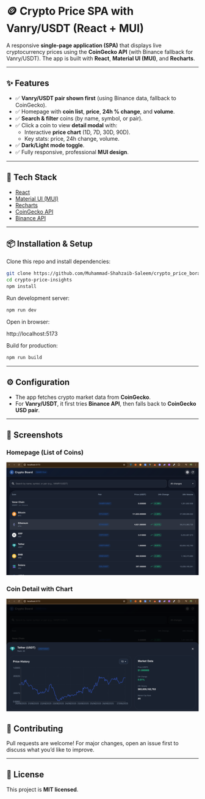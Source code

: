# 🪙 Crypto Price SPA with Vanry/USDT (React + MUI)

A responsive **single-page application (SPA)** that displays live cryptocurrency prices using the **CoinGecko API** (with Binance fallback for Vanry/USDT).
The app is built with **React**, **Material UI (MUI)**, and **Recharts**.

---

## ✨ Features

- ✅ **Vanry/USDT pair shown first** (using Binance data, fallback to CoinGecko).
- ✅ Homepage with **coin list**, **price**, **24h % change**, and **volume**.
- ✅ **Search & filter** coins (by name, symbol, or pair).
- ✅ Click a coin to view **detail modal** with:
  - Interactive **price chart** (1D, 7D, 30D, 90D).
  - Key stats: price, 24h change, volume.
- ✅ **Dark/Light mode toggle**.
- ✅ Fully responsive, professional **MUI design**.

---

## 🚀 Tech Stack

- [React](https://react.dev/)
- [Material UI (MUI)](https://mui.com/)
- [Recharts](https://recharts.org/)
- [CoinGecko API](https://www.coingecko.com/en/api)
- [Binance API](https://binance-docs.github.io/apidocs/spot/en/#symbol-price-ticker)

---

## 📦 Installation & Setup

Clone this repo and install dependencies:

```bash
git clone https://github.com/Muhammad-Shahzaib-Saleem/crypto_price_borad.git
cd crypto-price-insights
npm install
```

Run development server:

```bash
npm run dev
```

Open in browser:

http://localhost:5173

Build for production:

```bash
npm run build
```

---

## ⚙️ Configuration

- The app fetches crypto market data from **CoinGecko**.
- For **Vanry/USDT**, it first tries **Binance API**, then falls back to **CoinGecko USD pair**.

---

## 📸 Screenshots

### Homepage (List of Coins)

![Homepage](assets/Home-page.png)

### Coin Detail with Chart

![Detail View](assets/prices.png)

## 🙌 Contributing

Pull requests are welcome! For major changes, open an issue first to discuss what you’d like to improve.

---

## 📄 License

This project is **MIT licensed**.
